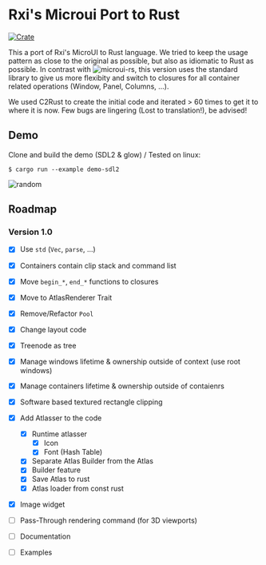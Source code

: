 # Rxi's Microui Port to Rust
[![Crate](https://img.shields.io/crates/v/microui-redux.svg)](https://crates.io/crates/microui-redux)

This a port of Rxi's MicroUI to Rust language. 
We tried to keep the usage pattern as close to the original as possible, but also as idiomatic to Rust as possible. In contrast with ![microui-rs](https://github.com/neocogi/microui-rs), this version uses the standard library to give us more flexibity and switch to closures for all container related operations (Window, Panel, Columns, ...).

We used C2Rust to create the initial code and iterated > 60 times to get it to where it is now. Few bugs are lingering (Lost to translation!), be advised!

## Demo
Clone and build the demo (SDL2 & glow) / Tested on linux:
```
$ cargo run --example demo-sdl2
```

![random](https://github.com/eloraiby/microui-redux/raw/master/res/microui.png)

## Roadmap

### Version 1.0
- [x] Use `std` (`Vec`, `parse`, ...)
- [x] Containers contain clip stack and command list
- [x] Move `begin_*`, `end_*` functions to closures
- [x] Move to AtlasRenderer Trait
- [x] Remove/Refactor `Pool`
- [x] Change layout code
- [x] Treenode as tree
- [x] Manage windows lifetime & ownership outside of context (use root windows)
- [x] Manage containers lifetime & ownership outside of contaienrs
- [x] Software based textured rectangle clipping
- [x] Add Atlasser to the code
    - [x] Runtime atlasser
        - [x] Icon
        - [x] Font (Hash Table)
    - [x] Separate Atlas Builder from the Atlas
    - [x] Builder feature
    - [x] Save Atlas to rust
    - [x] Atlas loader from const rust
- [x] Image widget
- [ ] Pass-Through rendering command (for 3D viewports)
- [ ] Documentation
- [ ] Examples

